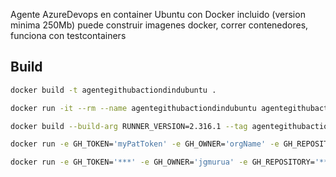 Agente AzureDevops en container Ubuntu con Docker incluido (version minima 250Mb)
puede construir imagenes docker, correr contenedores, funciona con testcontainers

## Build

```bash
docker build -t agentegithubactiondindubuntu .

docker run -it --rm --name agentegithubactiondindubuntu agentegithubactiondindubuntu 

docker build --build-arg RUNNER_VERSION=2.316.1 --tag agentegithubactiondindubuntu .

docker run -e GH_TOKEN='myPatToken' -e GH_OWNER='orgName' -e GH_REPOSITORY='repoName' -d image-name

docker run -e GH_TOKEN='***' -e GH_OWNER='jgmurua' -e GH_REPOSITORY='***' -d agentegithubactiondindubuntu

```